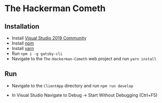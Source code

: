 ﻿# The Hackerman Cometh
## Installation
* Install [Visual Studio 2019 Community](https://visualstudio.microsoft.com/vs/)
* Install [npm](https://www.npmjs.com/get-npm)
* Install [yarn](https://classic.yarnpkg.com/en/docs/install/#windows-stable)
* Run `npm i -g gatsby-cli`
* Navigate to the `The-Hackerman-Cometh` web project and run `yarn install`

## Run

* Navigate to the `ClientApp` directory and run `npm run develop`

* In Visual Studio Navigate to Debug -> Start Without Debugging (Ctrl+F5)
